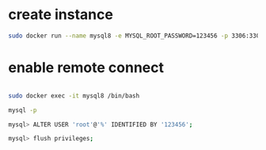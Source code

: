 # create instance

```bash
sudo docker run --name mysql8 -e MYSQL_ROOT_PASSWORD=123456 -p 3306:3306 -d mysql:8.4
```

# enable remote connect

```bash

sudo docker exec -it mysql8 /bin/bash

mysql -p

```

```bash
mysql> ALTER USER 'root'@'%' IDENTIFIED BY '123456';

mysql> flush privileges;
```
